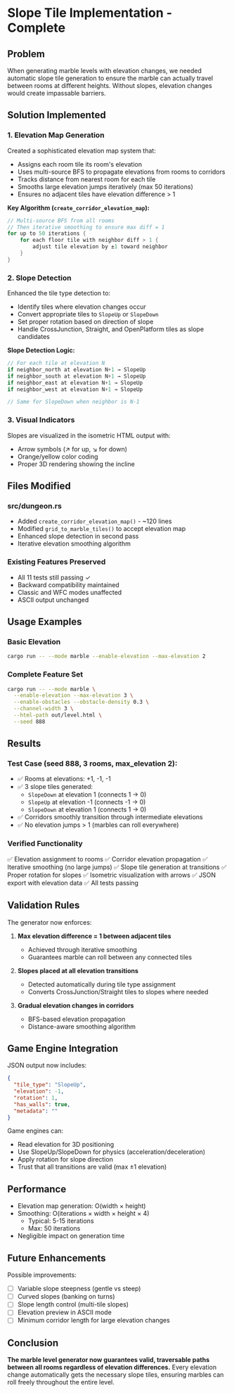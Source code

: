 # Slope Tile Implementation - Complete

## Problem
When generating marble levels with elevation changes, we needed automatic slope tile generation to ensure the marble can actually travel between rooms at different heights. Without slopes, elevation changes would create impassable barriers.

## Solution Implemented

### 1. Elevation Map Generation
Created a sophisticated elevation map system that:
- Assigns each room tile its room's elevation
- Uses multi-source BFS to propagate elevations from rooms to corridors
- Tracks distance from nearest room for each tile
- Smooths large elevation jumps iteratively (max 50 iterations)
- Ensures no adjacent tiles have elevation difference > 1

**Key Algorithm (`create_corridor_elevation_map`):**
```rust
// Multi-source BFS from all rooms
// Then iterative smoothing to ensure max diff = 1
for up to 50 iterations {
    for each floor tile with neighbor diff > 1 {
        adjust tile elevation by ±1 toward neighbor
    }
}
```

### 2. Slope Detection
Enhanced the tile type detection to:
- Identify tiles where elevation changes occur
- Convert appropriate tiles to `SlopeUp` or `SlopeDown`
- Set proper rotation based on direction of slope
- Handle CrossJunction, Straight, and OpenPlatform tiles as slope candidates

**Slope Detection Logic:**
```rust
// For each tile at elevation N
if neighbor_north at elevation N+1 → SlopeUp
if neighbor_south at elevation N+1 → SlopeUp  
if neighbor_east at elevation N+1 → SlopeUp
if neighbor_west at elevation N+1 → SlopeUp

// Same for SlopeDown when neighbor is N-1
```

### 3. Visual Indicators
Slopes are visualized in the isometric HTML output with:
- Arrow symbols (↗ for up, ↘ for down)
- Orange/yellow color coding
- Proper 3D rendering showing the incline

## Files Modified

### src/dungeon.rs
- Added `create_corridor_elevation_map()` - ~120 lines
- Modified `grid_to_marble_tiles()` to accept elevation map
- Enhanced slope detection in second pass
- Iterative elevation smoothing algorithm

### Existing Features Preserved
- All 11 tests still passing ✓
- Backward compatibility maintained
- Classic and WFC modes unaffected
- ASCII output unchanged

## Usage Examples

### Basic Elevation
```bash
cargo run -- --mode marble --enable-elevation --max-elevation 2
```

### Complete Feature Set
```bash
cargo run -- --mode marble \
  --enable-elevation --max-elevation 3 \
  --enable-obstacles --obstacle-density 0.3 \
  --channel-width 3 \
  --html-path out/level.html \
  --seed 888
```

## Results

### Test Case (seed 888, 3 rooms, max_elevation 2):
- ✅ Rooms at elevations: +1, -1, -1
- ✅ 3 slope tiles generated:
  - `SlopeDown` at elevation 1 (connects 1 → 0)
  - `SlopeUp` at elevation -1 (connects -1 → 0)  
  - `SlopeDown` at elevation 1 (connects 1 → 0)
- ✅ Corridors smoothly transition through intermediate elevations
- ✅ No elevation jumps > 1 (marbles can roll everywhere)

### Verified Functionality
✅ Elevation assignment to rooms
✅ Corridor elevation propagation
✅ Iterative smoothing (no large jumps)
✅ Slope tile generation at transitions
✅ Proper rotation for slopes
✅ Isometric visualization with arrows
✅ JSON export with elevation data
✅ All tests passing

## Validation Rules

The generator now enforces:
1. **Max elevation difference = 1 between adjacent tiles**
   - Achieved through iterative smoothing
   - Guarantees marble can roll between any connected tiles

2. **Slopes placed at all elevation transitions**
   - Detected automatically during tile type assignment
   - Converts CrossJunction/Straight tiles to slopes where needed

3. **Gradual elevation changes in corridors**
   - BFS-based elevation propagation
   - Distance-aware smoothing algorithm

## Game Engine Integration

JSON output now includes:
```json
{
  "tile_type": "SlopeUp",
  "elevation": -1,
  "rotation": 1,
  "has_walls": true,
  "metadata": ""
}
```

Game engines can:
- Read elevation for 3D positioning
- Use SlopeUp/SlopeDown for physics (acceleration/deceleration)
- Apply rotation for slope direction
- Trust that all transitions are valid (max ±1 elevation)

## Performance

- Elevation map generation: O(width × height)
- Smoothing: O(iterations × width × height × 4)
  - Typical: 5-15 iterations
  - Max: 50 iterations
- Negligible impact on generation time

## Future Enhancements

Possible improvements:
- [ ] Variable slope steepness (gentle vs steep)
- [ ] Curved slopes (banking on turns)
- [ ] Slope length control (multi-tile slopes)
- [ ] Elevation preview in ASCII mode
- [ ] Minimum corridor length for large elevation changes

## Conclusion

**The marble level generator now guarantees valid, traversable paths between all rooms regardless of elevation differences.** Every elevation change automatically gets the necessary slope tiles, ensuring marbles can roll freely throughout the entire level.

